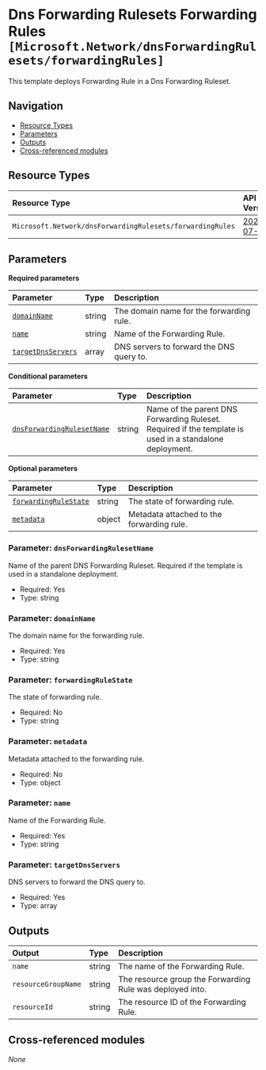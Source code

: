 # Dns Forwarding Rulesets Forwarding Rules `[Microsoft.Network/dnsForwardingRulesets/forwardingRules]`

This template deploys Forwarding Rule in a Dns Forwarding Ruleset.

## Navigation

- [Resource Types](#Resource-Types)
- [Parameters](#Parameters)
- [Outputs](#Outputs)
- [Cross-referenced modules](#Cross-referenced-modules)

## Resource Types

| Resource Type | API Version |
| :-- | :-- |
| `Microsoft.Network/dnsForwardingRulesets/forwardingRules` | [2022-07-01](https://learn.microsoft.com/en-us/azure/templates/Microsoft.Network/2022-07-01/dnsForwardingRulesets/forwardingRules) |

## Parameters

**Required parameters**

| Parameter | Type | Description |
| :-- | :-- | :-- |
| [`domainName`](#parameter-domainname) | string | The domain name for the forwarding rule. |
| [`name`](#parameter-name) | string | Name of the Forwarding Rule. |
| [`targetDnsServers`](#parameter-targetdnsservers) | array | DNS servers to forward the DNS query to. |

**Conditional parameters**

| Parameter | Type | Description |
| :-- | :-- | :-- |
| [`dnsForwardingRulesetName`](#parameter-dnsforwardingrulesetname) | string | Name of the parent DNS Forwarding Ruleset. Required if the template is used in a standalone deployment. |

**Optional parameters**

| Parameter | Type | Description |
| :-- | :-- | :-- |
| [`forwardingRuleState`](#parameter-forwardingrulestate) | string | The state of forwarding rule. |
| [`metadata`](#parameter-metadata) | object | Metadata attached to the forwarding rule. |

### Parameter: `dnsForwardingRulesetName`

Name of the parent DNS Forwarding Ruleset. Required if the template is used in a standalone deployment.
- Required: Yes
- Type: string

### Parameter: `domainName`

The domain name for the forwarding rule.
- Required: Yes
- Type: string

### Parameter: `forwardingRuleState`

The state of forwarding rule.
- Required: No
- Type: string

### Parameter: `metadata`

Metadata attached to the forwarding rule.
- Required: No
- Type: object

### Parameter: `name`

Name of the Forwarding Rule.
- Required: Yes
- Type: string

### Parameter: `targetDnsServers`

DNS servers to forward the DNS query to.
- Required: Yes
- Type: array


## Outputs

| Output | Type | Description |
| :-- | :-- | :-- |
| `name` | string | The name of the Forwarding Rule. |
| `resourceGroupName` | string | The resource group the Forwarding Rule was deployed into. |
| `resourceId` | string | The resource ID of the Forwarding Rule. |

## Cross-referenced modules

_None_

